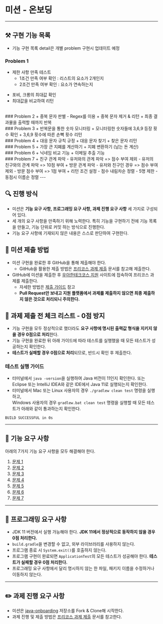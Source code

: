 # 미션 - 온보딩
---
## ⚒ 구현 기능 목록 
- 기능 구현 목록 detail은 개별 problem 구현시 업데이트 예정
### Problem 1
+ 제한 사항 만족 테스트
    - 1조건 만족 여부 확인 : 리스트의 요소가 2개인지 
    - 2조건 만족 여부 확인 : 요소가 연속하는지 
- 포비, 크롱의 최대값 확인 
- 최대값을 비교하여 리턴
<br>
### Problem 2
+ 중복 문자 판별
    - Regex를 이용
+ 중복 문자 제거 & 리턴 
+ 최종 결과물을 출력할 때까지 반복
<br>
### Problem 3
+ 반복문을 통한 숫자 모니터링
+ 모니터링한 숫자들에 3,6,9 등장 횟수 확인 
+ 3,6,9 횟수에 따른 손뼉 횟수 리턴 
<br>
### Problem 4
+ 대응 문자 규칙 규정 
+ 대응 문자 찾기 
+ 찾은 문자 리턴 
<br>
### Problem 5 
+ 가장 큰 지폐를 계산하기 
+ 지폐 변환하기 (남는 돈 계산)
<br>
### Problem 6
+ 닉네임 비교 기능 
+ 이메일 추출 기능 
<br>
### Problem 7 
+ 친구 관계 파악
  - 유저와의 관계 파악 => 점수 부여 제외
  - 유저의 친구와의 관계 파악 => 10점 부여
+ 방문 관계 파악 
  - 유저와 친구인 경우 => 점수 부여 제외 
  - 방문 점수 부여 => 1점 부여 
+ 리턴 조건 설정
  - 점수 내림차순 정렬  
  - 5명 제한 
  - 동점시 이름순 정렬 
---

## 🔍 진행 방식

- 미션은 **기능 요구 사항, 프로그래밍 요구 사항, 과제 진행 요구 사항** 세 가지로 구성되어 있다.
- 세 개의 요구 사항을 만족하기 위해 노력한다. 특히 기능을 구현하기 전에 기능 목록을 만들고, 기능 단위로 커밋 하는 방식으로 진행한다.
- 기능 요구 사항에 기재되지 않은 내용은 스스로 판단하여 구현한다.

## 📮 미션 제출 방법

- 미션 구현을 완료한 후 GitHub을 통해 제출해야 한다.
    - GitHub을 활용한 제출 방법은 [프리코스 과제 제출](https://github.com/woowacourse/woowacourse-docs/tree/master/precourse) 문서를 참고해
      제출한다.
- GitHub에 미션을 제출한 후 [우아한테크코스 지원](https://apply.techcourse.co.kr) 사이트에 접속하여 프리코스 과제를 제출한다.
    - 자세한 방법은 [제출 가이드](https://github.com/woowacourse/woowacourse-docs/tree/master/precourse#제출-가이드) 참고
    - **Pull Request만 보내고 지원 플랫폼에서 과제를 제출하지 않으면 최종 제출하지 않은 것으로 처리되니 주의한다.**

## 🚨 과제 제출 전 체크 리스트 - 0점 방지

- 기능 구현을 모두 정상적으로 했더라도 **요구 사항에 명시된 출력값 형식을 지키지 않을 경우 0점으로 처리**한다.
- 기능 구현을 완료한 뒤 아래 가이드에 따라 테스트를 실행했을 때 모든 테스트가 성공하는지 확인한다.
- **테스트가 실패할 경우 0점으로 처리**되므로, 반드시 확인 후 제출한다.

### 테스트 실행 가이드

- 터미널에서 `java -version`을 실행하여 Java 버전이 11인지 확인한다. 또는 Eclipse 또는 IntelliJ IDEA와 같은 IDE에서 Java 11로 실행되는지 확인한다.
- 터미널에서 Mac 또는 Linux 사용자의 경우 `./gradlew clean test` 명령을 실행하고,   
  Windows 사용자의 경우  `gradlew.bat clean test` 명령을 실행할 때 모든 테스트가 아래와 같이 통과하는지 확인한다.

```
BUILD SUCCESSFUL in 0s
```

---

## 🚀 기능 요구 사항
아래의 7가지 기능 요구 사항을 모두 해결해야 한다.

1. [문제 1](./docs/PROBLEM1.md)
2. [문제 2](./docs/PROBLEM2.md)
3. [문제 3](./docs/PROBLEM3.md)
4. [문제 4](./docs/PROBLEM4.md)
5. [문제 5](./docs/PROBLEM5.md)
6. [문제 6](./docs/PROBLEM6.md)
7. [문제 7](./docs/PROBLEM7.md)

---

## 🎯 프로그래밍 요구 사항

- JDK 11 버전에서 실행 가능해야 한다. **JDK 11에서 정상적으로 동작하지 않을 경우 0점 처리한다.**
- `build.gradle`을 변경할 수 없고, 외부 라이브러리를 사용하지 않는다.
- 프로그램 종료 시 `System.exit()`를 호출하지 않는다.
- 프로그램 구현이 완료되면 `ApplicationTest`의 모든 테스트가 성공해야 한다. **테스트가 실패할 경우 0점 처리한다.**
- 프로그래밍 요구 사항에서 달리 명시하지 않는 한 파일, 패키지 이름을 수정하거나 이동하지 않는다.

---

## ✏️ 과제 진행 요구 사항

- 미션은 [java-onboarding](https://github.com/woowacourse-precourse/java-onboarding) 저장소를 Fork & Clone해 시작한다.
- 과제 진행 및 제출 방법은 [프리코스 과제 제출](https://github.com/woowacourse/woowacourse-docs/tree/master/precourse) 문서를 참고한다.
